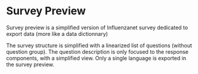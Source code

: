 # Survey Preview

Survey preview is a simplified version of Influenzanet survey dedicated to export data (more like a data dictionnary)

The survey structure is simplified with a linearized list of questions (without question group). The question description is only focused to the response components, with a simplified view. 
Only a single language is exported in the survey preview.